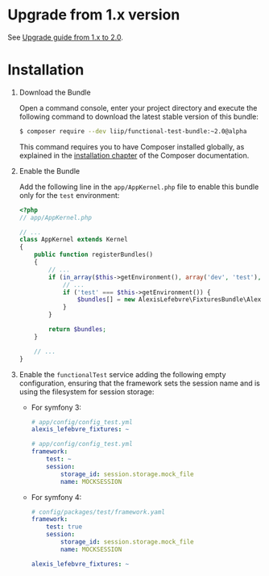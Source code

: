 Upgrade from 1.x version
========================

See [Upgrade guide from 1.x to 2.0](../UPGRADE-2.0.md).

Installation
============

 1. Download the Bundle

    Open a command console, enter your project directory and execute the
    following command to download the latest stable version of this bundle:

    ```bash
    $ composer require --dev liip/functional-test-bundle:~2.0@alpha
    ```

    This command requires you to have Composer installed globally, as explained
    in the [installation chapter](https://getcomposer.org/doc/00-intro.md)
    of the Composer documentation.

 2. Enable the Bundle

    Add the following line in the `app/AppKernel.php` file to enable this bundle only
    for the `test` environment:

    ```php
    <?php
    // app/AppKernel.php

    // ...
    class AppKernel extends Kernel
    {
        public function registerBundles()
        {
            // ...
            if (in_array($this->getEnvironment(), array('dev', 'test'), true)) {
                // ...
                if ('test' === $this->getEnvironment()) {
                    $bundles[] = new AlexisLefebvre\FixturesBundle\AlexisLefebvreFixturesBundle();
                }
            }

            return $bundles;
        }

        // ...
    }
    ```

 3. Enable the `functionalTest` service adding the following empty configuration, ensuring that the framework sets the session name and is using the filesystem for session storage:

    * For symfony 3:
        ```yaml
        # app/config/config_test.yml
        alexis_lefebvre_fixtures: ~
        ```
 
        ```yaml
        # app/config/config_test.yml
        framework:
            test: ~
            session:
                storage_id: session.storage.mock_file
                name: MOCKSESSION
        ```
    * For symfony 4:
        ```yaml
        # config/packages/test/framework.yaml
        framework:
            test: true
            session:
                storage_id: session.storage.mock_file
                name: MOCKSESSION

        alexis_lefebvre_fixtures: ~
        ```
